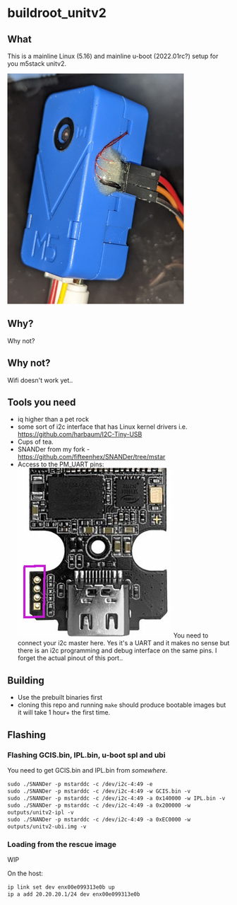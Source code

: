 # buildroot_unitv2

## What

This is a mainline Linux (5.16) and mainline u-boot (2022.01rc?) setup for
you m5stack unitv2.

![unitv2](unitv2.jpg)

## Why?

Why not?

## Why not?

Wifi doesn't work yet..

## Tools you need

  - iq higher than a pet rock
  - some sort of i2c interface that has Linux kernel drivers i.e. https://github.com/harbaum/I2C-Tiny-USB
  - Cups of tea.
  - SNANDer from my fork - https://github.com/fifteenhex/SNANDer/tree/mstar
  - Access to the PM_UART pins:
    ![pm_uart](pmuart.png)
    You need to connect your i2c master here. Yes it's a UART and it makes no sense but there is an i2c
    programming and debug interface on the same pins.
    I forget the actual pinout of this port..

## Building

  - Use the prebuilt binaries first
  - cloning this repo and running `make` should produce bootable images but it will take 1 hour+ the first time.

## Flashing

### Flashing GCIS.bin, IPL.bin, u-boot spl and ubi

You need to get GCIS.bin and IPL.bin from *somewhere*.

```
sudo ./SNANDer -p mstarddc -c /dev/i2c-4:49 -e
sudo ./SNANDer -p mstarddc -c /dev/i2c-4:49 -w GCIS.bin -v
sudo ./SNANDer -p mstarddc -c /dev/i2c-4:49 -a 0x140000 -w IPL.bin -v
sudo ./SNANDer -p mstarddc -c /dev/i2c-4:49 -a 0x200000 -w outputs/unitv2-ipl -v
sudo ./SNANDer -p mstarddc -c /dev/i2c-4:49 -a 0xEC0000 -w outputs/unitv2-ubi.img -v
```

### Loading from the rescue image

WIP

On the host:

```
ip link set dev enx00e099313e0b up
ip a add 20.20.20.1/24 dev enx00e099313e0b
```
